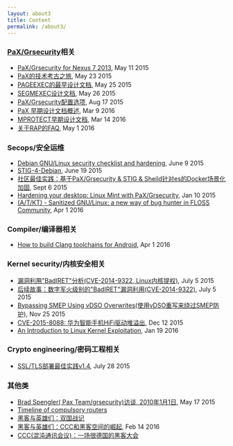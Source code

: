 ```yaml
---
layout: about3
title: Content
permalink: /about3/
---
```


### [PaX/Grsecurity](https://grsecurity.net/)相关

* [PaX/Grsecurity for Nexus 7 2013](http://hardenedlinux.org/system-security/2015/05/11/Grsecurity-for-Nexus-7-2013.html), May 11 2015
* [PaX的技术考古之旅](http://hardenedlinux.org/system-security/2015/05/23/archeological_hacking_on_pax.html), May 23 2015
* [PAGEEXEC的最早设计文档](http://hardenedlinux.org/system-security/2015/05/25/pageexec-old.html), May 25 2015
* [SEGMEXEC设计文档](http://hardenedlinux.org/system-security/2015/05/26/segmexec.html), May 26 2015
* [PaX/Grsecurity配置选项](http://hardenedlinux.org/system-security/2015/08/17/Grsecurity_catalogue_cn.html), Aug 17 2015
* [PaX 早期设计文档概述](http://hardenedlinux.org/system-security/2016/03/09/pax.html), Mar 9 2016
* [MPROTECT早期设计文档](http://hardenedlinux.org/system-security/2016/03/14/mprotect.html), Mar 14 2016
* [关于RAP的FAQ](http://hardenedlinux.org/system-security/2016/05/01/FAQ_about_RAP.html), May 1 2016


### Secops/安全运维

* [Debian GNU/Linux security checklist and hardening](http://hardenedlinux.org/system-security/2015/06/09/debian-security-chklist.html), June 9 2015
* [STIG-4-Debian](http://hardenedlinux.org/system-security/2015/06/19/STIG-4-Debian.html), June 19 2015
* [社区最佳实践：基于PaX/Grsecurity & STIG & Sheild针对es的Docker场景化加固](http://hardenedlinux.org/system-security/2015/09/06/hardening-es-in-docker-with-grsec.html), Sept 6 2015
* [Hardening your desktop: Linux Mint with PaX/Grsecurity](http://hardenedlinux.org/system-security/2016/01/10/hardening-your-desktop-linux-mint-with-grsec.html), Jan 10 2015
* [(A/T/KT) - Sanitized GNU/Linux: a new way of bug hunter in FLOSS Community](http://hardenedlinux.org/system-security/2016/04/01/x_Sanitized-GNU-Linux-a-new-way-of-bug-hunter-in-FLOSS-Community.html), Apr 1 2016


### Compiler/编译器相关

* [How to build Clang toolchains for Android](http://hardenedlinux.org/toolchains/2016/04/01/How_to_build_Clang_toolchains_for_Android.html), Apr 1 2016


### Kernel security/内核安全相关

* [漏洞利用"BadIRET"分析(CVE-2014-9322, Linux内核提权)](http://hardenedlinux.org/system-security/2015/07/05/badiret-analysis.html), July 5 2015
* [后续故事：数字军火级别的"BadIRET"漏洞利用(CVE-2014-9322)](http://hardenedlinux.org/system-security/2015/07/05/badiret-exp.html), July 5 2015
* [Bypassing SMEP Using vDSO Overwrites(使用vDSO重写来绕过SMEP防护)](http://hardenedlinux.org/translation/2015/11/25/Translation-Bypassing-SMEP-Using-vDSO-Overwrites.html), Nov 25 2015
* [CVE-2015-8088: 华为智能手机HiFi驱动堆溢出](http://hardenedlinux.org/system-security/2015/12/12/cve-2015-8088-analysis.html), Dec 12 2015
* [An Introduction to Linux Kernel Exploitation](http://hardenedlinux.org/system-security/2016/01/19/an-introduction-to-linux-kernel-exploitation.html), Jan 19 2016


### Crypto engineering/密码工程相关

* [SSL/TLS部署最佳实践v1.4](http://hardenedlinux.org/cryptography/2015/07/28/ssl-tls-deployment-1.4.html), July 28 2015


### 其他类

* [Brad Spengler( Pax Team/grsecurity)访谈, 2010年1月1日](http://hardenedlinux.org/system-security/2015/05/17/grsec-interview.html), May 17 2015
* [Timeline of compulsory routers](http://hardenedlinux.org/translation/2015/10/03/Translation-Timeline-of-compulsory-routers.html)
* [黑客与英雄们：双国战记](http://hardenedlinux.org/translation/2016/02/12/Hackers-and-heroes-a-tale-of-two-countries.html)
* [黑客与英雄们：CCC和黑客空间的崛起](http://hardenedlinux.org/translation/2016/02/14/Hackers-and-heroes-rise-of-the-ccc-and-hackerspaces.html), Feb 14 2016
* [CCC(混沌通讯会议)：一场很德国的黑客大会](http://hardenedlinux.org/translation/2016/03/02/chaos-communication-congress-a-very-german-hacking-conference.html)
